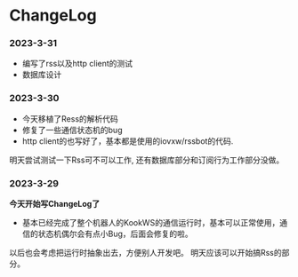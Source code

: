 # ChangeLog

### 2023-3-31

- 编写了rss以及http client的测试
- 数据库设计

### 2023-3-30

- 今天移植了Ress的解析代码
- 修复了一些通信状态机的bug
- http client的也写好了，基本都是使用的iovxw/rssbot的代码.

明天尝试测试一下Rss可不可以工作, 还有数据库部分和订阅行为工作部分没做。

### 2023-3-29

**今天开始写ChangeLog了**

- 基本已经完成了整个机器人的KookWS的通信运行时，基本可以正常使用，通信的状态机偶尔会有点小Bug，后面会修复的啦。

以后也会考虑把运行时抽象出去，方便别人开发吧。
明天应该可以开始搞Rss的部分。
